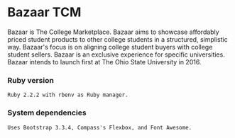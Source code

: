 Bazaar TCM
==========

Bazaar is The College Marketplace. Bazaar aims to showcase affordably priced student products to other college students in a structured, simplistic way. Bazaar's focus is on aligning college student buyers with college student sellers. Bazaar is an exclusive experience for specific universities. Bazaar intends to launch first at The Ohio State University in 2016. 

### Ruby version 

```
Ruby 2.2.2 with rbenv as Ruby manager.
```	

### System dependencies

```
Uses Bootstrap 3.3.4, Compass's Flexbox, and Font Awesome.
```

